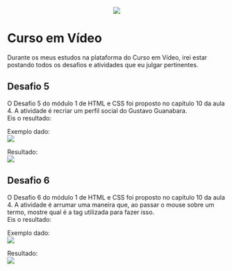 <p align="center">
  <img src="https://user-images.githubusercontent.com/107057243/186021023-9ccb8272-f536-4064-8241-036e6ec8063a.png">
</p>

# Curso em Vídeo
<p>
  Durante os meus estudos na plataforma do Curso em Vídeo, irei estar postando todos os desafios e atividades que eu julgar pertinentes.
 </p>
 
 ## Desafio 5
 <p>
   O Desafio 5 do módulo 1 de HTML e CSS foi proposto no capítulo 10 da aula 4. A atividade é recriar um perfil social do Gustavo Guanabara. <br> Eis o resultado:
 </p>
<p align="left">Exemplo dado: <br> <img src="https://user-images.githubusercontent.com/107057243/186467620-0b114920-8087-4bea-8be3-56998b43f9d2.png"> <p></p> Resultado: <br> <img src="https://user-images.githubusercontent.com/107057243/186467638-6ac2f6d4-1833-4fbc-bbd4-61c4f1336b5b.png"> </p>

 
 ## Desafio 6
 <p>
   O Desafio 6 do módulo 1 de HTML e CSS foi proposto no capítulo 10 da aula 4. A atividade é arrumar uma maneira que, ao passar o mouse sobre um termo, mostre qual é a tag utilizada para fazer isso. <br> Eis o resultado:
 </p>
<p align="left">Exemplo dado: <br> <img src="https://user-images.githubusercontent.com/107057243/186465321-b57c56ac-09a8-4e09-a36c-a8bcb44227be.png"> <p></p> Resultado: <br> <img src="https://user-images.githubusercontent.com/107057243/186465610-57666042-8bb7-4378-a6aa-0233bb7d6286.png"> </p>
